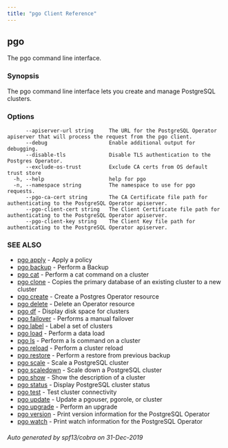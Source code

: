 ```yaml
---
title: "pgo Client Reference"
---
```

## pgo

The pgo command line interface.

### Synopsis

The pgo command line interface lets you create and manage PostgreSQL clusters.

### Options

```
      --apiserver-url string     The URL for the PostgreSQL Operator apiserver that will process the request from the pgo client.
      --debug                    Enable additional output for debugging.
      --disable-tls              Disable TLS authentication to the Postgres Operator.
      --exclude-os-trust         Exclude CA certs from OS default trust store
  -h, --help                     help for pgo
  -n, --namespace string         The namespace to use for pgo requests.
      --pgo-ca-cert string       The CA Certificate file path for authenticating to the PostgreSQL Operator apiserver.
      --pgo-client-cert string   The Client Certificate file path for authenticating to the PostgreSQL Operator apiserver.
      --pgo-client-key string    The Client Key file path for authenticating to the PostgreSQL Operator apiserver.
```

### SEE ALSO

* [pgo apply](/pgo-client/reference/pgo_apply/)	 - Apply a policy
* [pgo backup](/pgo-client/reference/pgo_backup/)	 - Perform a Backup
* [pgo cat](/pgo-client/reference/pgo_cat/)	 - Perform a cat command on a cluster
* [pgo clone](/pgo-client/reference/pgo_clone/)	 - Copies the primary database of an existing cluster to a new cluster
* [pgo create](/pgo-client/reference/pgo_create/)	 - Create a Postgres Operator resource
* [pgo delete](/pgo-client/reference/pgo_delete/)	 - Delete an Operator resource
* [pgo df](/pgo-client/reference/pgo_df/)	 - Display disk space for clusters
* [pgo failover](/pgo-client/reference/pgo_failover/)	 - Performs a manual failover
* [pgo label](/pgo-client/reference/pgo_label/)	 - Label a set of clusters
* [pgo load](/pgo-client/reference/pgo_load/)	 - Perform a data load
* [pgo ls](/pgo-client/reference/pgo_ls/)	 - Perform a ls command on a cluster
* [pgo reload](/pgo-client/reference/pgo_reload/)	 - Perform a cluster reload
* [pgo restore](/pgo-client/reference/pgo_restore/)	 - Perform a restore from previous backup
* [pgo scale](/pgo-client/reference/pgo_scale/)	 - Scale a PostgreSQL cluster
* [pgo scaledown](/pgo-client/reference/pgo_scaledown/)	 - Scale down a PostgreSQL cluster
* [pgo show](/pgo-client/reference/pgo_show/)	 - Show the description of a cluster
* [pgo status](/pgo-client/reference/pgo_status/)	 - Display PostgreSQL cluster status
* [pgo test](/pgo-client/reference/pgo_test/)	 - Test cluster connectivity
* [pgo update](/pgo-client/reference/pgo_update/)	 - Update a pgouser, pgorole, or cluster
* [pgo upgrade](/pgo-client/reference/pgo_upgrade/)	 - Perform an upgrade
* [pgo version](/pgo-client/reference/pgo_version/)	 - Print version information for the PostgreSQL Operator
* [pgo watch](/pgo-client/reference/pgo_watch/)	 - Print watch information for the PostgreSQL Operator

###### Auto generated by spf13/cobra on 31-Dec-2019
